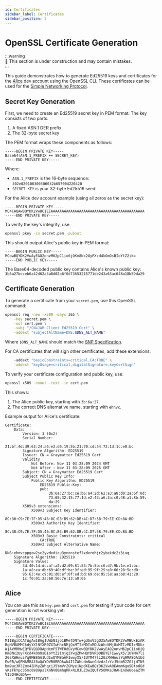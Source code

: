 ```yaml
---
id: Certificates
sidebar_label: Certificates
sidebar_position: 2
---
```


# OpenSSL Certificate Generation

:::warning  
🚧 This section is under construction and may contain mistakes.  
:::

This guide demonstrates how to generate Ed25519 keys and certificates for the [Alice](/basics/dev-accounts#alice) dev account using the OpenSSL CLI. These certificates can be used for the [Simple Networking Protocol](/knowledge/advanced/simple-networking/spec.md#encryption-and-handshake).

## Secret Key Generation

First, we need to create an Ed25519 secret key in PEM format. The key consists of two parts:
1. A fixed ASN.1 DER prefix
2. The 32-byte secret key

The PEM format wraps these components as follows:

```pre
-----BEGIN PRIVATE KEY-----
Base64(ASN.1_PREFIX ++ SECRET_KEY)
-----END PRIVATE KEY-----
```

Where:
- `ASN.1_PREFIX` is the 16-byte sequence: `302e020100300506032b657004220420`
- `SECRET_KEY` is your 32-byte Ed25519 seed

For the Alice dev account example (using all zeros as the secret key):

```pre
-----BEGIN PRIVATE KEY-----
MC4CAQAwBQYDK2VwBCIEIAAAAAAAAAAAAAAAAAAAAAAAAAAAAAAAAAAAAAAAAAAA
-----END PRIVATE KEY-----
```

To verify the key's integrity, use:
```bash
openssl pkey -in secret.pem -pubout
```

This should output Alice's public key in PEM format:
```pre
-----BEGIN PUBLIC KEY-----
MCowBQYDK2VwAyEAO2onvM62pC1io6jQKm8Nc2UyFXcd4kOmOsBIoYtZ2ik=
-----END PUBLIC KEY-----
```

The Base64-decoded public key contains Alice's known public key:
`3b6a27bcceb6a42d62a3a8d02a6f0d73653215771de243a63ac048a18b59da29`

## Certificate Generation

To generate a certificate from your `secret.pem`, use this OpenSSL command:

```bash
openssl req -new -x509 -days 365 \
    -key secret.pem \
    -out cert.pem \
    -subj "/CN=JAM Client Ed25519 Cert" \
    -addext "subjectAltName=DNS:$DNS_ALT_NAME"
```

Where `$DNS_ALT_NAME` should match the [SNP Specification](/knowledge/advanced/simple-networking/spec.md#encryption-and-handshake).

For CA certificates that will sign other certificates, add these extensions:

```bash
    -addext "basicConstraints=critical,CA:TRUE" \
    -addext "keyUsage=critical,digitalSignature,keyCertSign"
```

To verify your certificate configuration and public key, use:

```bash
openssl x509 -noout -text -in cert.pem
```

This shows:
1. The Alice public key, starting with `3b:6a:27`.
3. The correct DNS alternative name, starting with `ehnvc`.

Example output for Alice's certificate:
```pre
Certificate:
    Data:
        Version: 3 (0x2)
        Serial Number:
            21:bf:4d:d9:63:24:a6:e3:d6:19:5b:21:70:cd:54:73:1d:1c:e0:bc
        Signature Algorithm: ED25519
        Issuer: CN = Graymatter Ed25519 Cert
        Validity
            Not Before: Nov 11 03:28:09 2024 GMT
            Not After : Nov 11 03:28:09 2025 GMT
        Subject: CN = Graymatter Ed25519 Cert
        Subject Public Key Info:
            Public Key Algorithm: ED25519
                ED25519 Public-Key:
                pub:
                    3b:6a:27:bc:ce:b6:a4:2d:62:a3:a8:d0:2a:6f:0d:
                    73:65:32:15:77:1d:e2:43:a6:3a:c0:48:a1:8b:59:
                    da:29
        X509v3 extensions:
            X509v3 Subject Key Identifier: 
                8C:30:C9:7E:7F:D5:46:0C:E3:B9:62:DB:4C:D7:58:79:EE:CD:8A:BD
            X509v3 Authority Key Identifier: 
                8C:30:C9:7E:7F:D5:46:0C:E3:B9:62:DB:4C:D7:58:79:EE:CD:8A:BD
            X509v3 Basic Constraints: critical
                CA:TRUE
            X509v3 Subject Alternative Name: 
                DNS:ehnvcppgow2sc2yvdvdicu3ynonsteflxdxrehjr2ybekdc2z3iuq
    Signature Algorithm: ED25519
    Signature Value:
        3d:40:1d:dc:af:a2:d2:09:81:53:7b:5b:c6:d7:9b:1e:e1:bc:
        1a:a8:ea:db:69:40:df:be:9f:ed:95:9f:29:e8:60:28:5c:d0:
        95:63:4e:c9:01:d0:ef:0f:ed:bd:69:de:95:58:aa:b8:41:20:
        1c:f0:01:2a:60:56:7e:13:a0:05
```

## Alice

You can use this as `key.pem` and `cert.pem` for testing if your code for cert generation is not working yet:

```pre
-----BEGIN PRIVATE KEY-----
MC4CAQAwBQYDK2VwBCIEIAAAAAAAAAAAAAAAAAAAAAAAAAAAAAAAAAAAAAAAAAAA
-----END PRIVATE KEY-----
```

```pre
-----BEGIN CERTIFICATE-----
MIIBgzCCATWgAwIBAgIUWbN1jo1BMetDNTw+gdSoV3gO35AwBQYDK2VwMBUxEzAR
BgNVBAMMCkdyYXlNYXR0ZXIwHhcNMjQxMTIzMDIxMDUzWhcNMjUxMTIzMDIxMDUz
WjAVMRMwEQYDVQQDDApHcmF5TWF0dGVyMCowBQYDK2VwAyEAO2onvM62pC1io6jQ
Km8Nc2UyFXcd4kOmOsBIoYtZ2imjgZYwgZMwHQYDVR0OBBYEFIwwyX5/1UYM47li
20zXWHnuzYq9MB8GA1UdIwQYMBaAFIwwyX5/1UYM47li20zXWHnuzYq9MA8GA1Ud
EwEB/wQFMAMBAf8wQAYDVR0RBDkwN4I1ZWhudmNwcGdvdzJzYzJ5dmR2ZGljdTN5
bm9uc3RlZmx4ZHhyZWhqcjJ5YmVrZGMyejNpdXEwBQYDK2VwA0EAmm6guSDtodGd
yKzFkYpc35mc0989pslXnNV88mhqRR+NLOJL23wIQUTV50MKaJ8AH1nUeUoeaZTM
VI5O4HcGDA==
-----END CERTIFICATE-----
```
